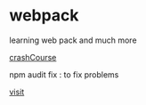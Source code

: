 # webpack

learning web pack and much more

[crashCourse](https://youtu.be/IZGNcSuwBZs?si=CGz8jFzqnqXN_4SP)

npm audit fix : to fix problems

[visit](https://dullat.github.io/webpack/dist/index.html)
